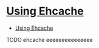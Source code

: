 # [Using Ehcache](https://www.ehcache.org/documentation/2.8/get-started/getting-started.html)

- [Using Ehcache](#using-ehcache)










TODO ehcache eeeeeeeeeeeeeee